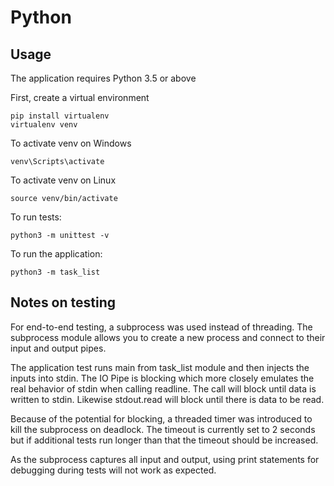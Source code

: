 Python
=====
Usage
-----
The application requires Python 3.5 or above

First, create a virtual environment
```
pip install virtualenv
virtualenv venv
```

To activate venv on Windows
```
venv\Scripts\activate
```

To activate venv on Linux
```
source venv/bin/activate
```

To run tests:
```
python3 -m unittest -v
```

To run the application:
```
python3 -m task_list
```

Notes on testing
----------------
For end-to-end testing, a subprocess was used instead of threading. The subprocess module allows
you to create a new process and connect to their input and output pipes. 

The application test runs main from task_list module and then injects the inputs into stdin. 
The IO Pipe is blocking which more closely emulates the real behavior of stdin when calling readline. 
The call will block until data is written to stdin. 
Likewise stdout.read will block until there is data to be read.

Because of the potential for blocking, a threaded timer was introduced 
to kill the subprocess on deadlock. The timeout is currently set to 2 seconds
but if additional tests run longer than that the timeout should be increased.

As the subprocess captures all input and output, using print statements for debugging during tests
will not work as expected. 